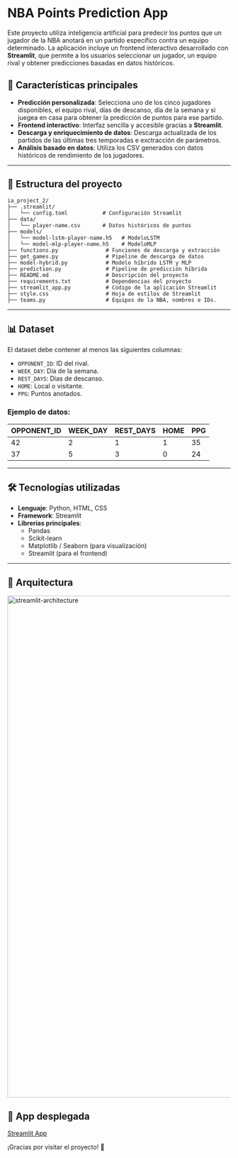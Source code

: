 # NBA Points Prediction App

Este proyecto utiliza inteligencia artificial para predecir los puntos que un jugador de la NBA anotará en un partido específico contra un equipo determinado. La aplicación incluye un frontend interactivo desarrollado con **Streamlit**, que permite a los usuarios seleccionar un jugador, un equipo rival y obtener predicciones basadas en datos históricos.

## 🚀 Características principales

- **Predicción personalizada**: Selecciona uno de los cinco jugadores disponibles, el equipo rival, días de descanso, día de la semana y si juegea en casa para obtener la predicción de puntos para ese partido.
- **Frontend interactivo**: Interfaz sencilla y accesible gracias a **Streamlit**.
- **Descarga y enriquecimiento de datos**: Descarga actualizada de los partidos de las últimas tres temporadas e exctracción de parámetros.
- **Análisis basado en datos**: Utiliza los CSV generados con datos históricos de rendimiento de los jugadores.

---

## 📂 Estructura del proyecto

```
ia_project_2/
├── .streamlit/
│   └── config.toml           # Configuración Streamlit
├── data/
│   └── player-name.csv       # Datos históricos de puntos
├── models/
│   └── model-lstm-player-name.h5   # ModeloLSTM
│   └── model-mlp-player-name.h5    # ModeloMLP
├── functions.py               # Funciones de descarga y extracción
├── get_games.py               # Pipeline de descarga de datos
├── model-hybrid.py            # Modelo híbrido LSTM y MLP
├── prediction.py              # Pipeline de predicción híbrida
├── README.md                  # Descripción del proyecto
├── requirements.txt           # Dependencias del proyecto
├── streamlit_app.py           # Código de la aplicación Streamlit
├── style.css                  # Hoja de estilos de Streamlit
├── teams.py                   # Equipos de la NBA, nombres e IDs.
```

---

## 📊 Dataset

El dataset debe contener al menos las siguientes columnas:

- `OPPONENT_ID`: ID del rival.
- `WEEK_DAY`: Día de la semana.
- `REST_DAYS`: Días de descanso.
- `HOME`: Local o visitante.
- `PPG`: Puntos anotados.

### Ejemplo de datos:
| OPPONENT_ID  | WEEK_DAY | REST_DAYS | HOME | PPG |
|--------------|----------|-----------|------|-----|
| 42           | 2        | 1         | 1    | 35 |
| 37           | 5        | 3         | 0    | 24 |

---

## 🛠️ Tecnologías utilizadas

- **Lenguaje**: Python, HTML, CSS
- **Framework**: Streamlit
- **Librerías principales**:
  - Pandas
  - Scikit-learn
  - Matplotlib / Seaborn (para visualización)
  - Streamlit (para el frontend)

---

## 📐 Arquitectura

<img width="1131" alt="streamlit-architecture" src="https://github.com/user-attachments/assets/542f3bfc-b25b-4283-b67d-ef263e6564a4" />

## 🔗 App desplegada
[Streamlit App](https://nba-predictions-mia.streamlit.app/)

¡Gracias por visitar el proyecto! 🏀
